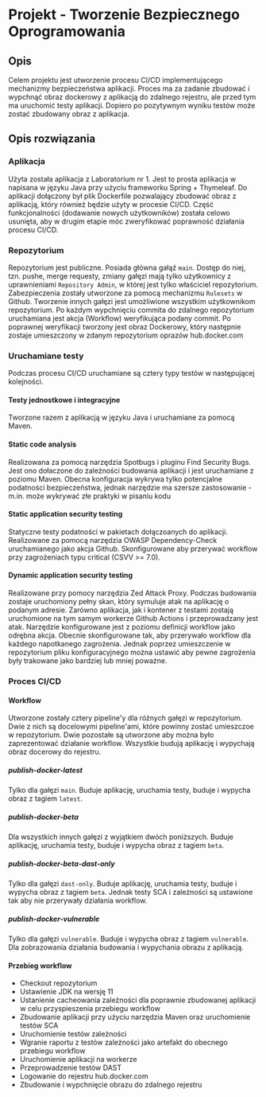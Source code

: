# Projekt - Tworzenie Bezpiecznego Oprogramowania

## Opis
Celem projektu jest utworzenie procesu CI/CD implementującego mechanizmy bezpieczeństwa aplikacji.
Proces ma za zadanie zbudować i wypchnąć obraz dockerowy z aplikacją do zdalnego rejestru, ale
przed tym ma uruchomić testy aplikacji. Dopiero po pozytywnym wyniku testów może zostać zbudowany obraz
z aplikacja.

## Opis rozwiązania

### Aplikacja
Użyta została aplikacja z Laboratorium nr 1. Jest to prosta aplikacja w napisana
w języku Java przy użyciu frameworku Spring + Thymeleaf. Do aplikacji dołączony był plik Dockerfile
pozwalający zbudować obraz z aplikacją, który również będzie użyty w procesie CI/CD.
Część funkcjonalności (dodawanie nowych użytkowników) została celowo usunięta, aby w drugim etapie
móc zweryfikować poprawność działania procesu CI/CD.

### Repozytorium
Repozytorium jest publiczne. Posiada główna gałąź `main`. Dostęp do niej, tzn. pushe, merge requesty,
zmiany gałęzi mają tylko użytkownicy z uprawnieniami `Repository Admin`, w której jest tylko właściciel
repozytorium. Zabezpieczenia zostały utworzone za pomocą mechanizmu `Rulesets` w Github. Tworzenie innych
gałęzi jest umożliwione wszystkim użytkownikom repozytorium. Po każdym wypchnięciu commita do zdalnego
repozytorium uruchamiana jest akcja (Workflow) weryfikująca podany commit. Po poprawnej weryfikacji
tworzony jest obraz Dockerowy, który następnie zostaje umieszczony w zdanym repozytorium oprazów
hub.docker.com

### Uruchamiane testy
Podczas procesu CI/CD uruchamiane są cztery typy testów w następującej kolejności.

#### Testy jednostkowe i integracyjne
Tworzone razem z aplikacją w języku Java i uruchamiane za pomocą Maven.

#### Static code analysis
Realizowana za pomocą narzędzia Spotbugs i pluginu Find Security Bugs. Jest ono dołaczone do zależności
budowania aplikacji i jest uruchamiane z poziomu Maven. Obecna konfiguracja wykrywa tylko potencjalne
podatności bezpieczeństwa, jednak narzędzie ma szersze zastosowanie - m.in. może wykrywać złe praktyki
w pisaniu kodu

#### Static application security testing
Statyczne testy podatności w pakietach dołączoanych do aplikacji. Realizowane za pomocą narzędzia
OWASP Dependency-Check uruchamianego jako akcja Github. Skonfigurowane aby przerywać workflow
przy zagrożeniach typu critical (CSVV >= 7.0).

#### Dynamic application security testing
Realizowane przy pomocy narzędzia Zed Attack Proxy. Podczas budowania zostaje uruchomiony pełny skan,
który symuluje atak na aplikację o podanym adresie. Zarówno aplikacja, jak i kontener z testami zostają
uruchomione na tym samym workerze Github Actions i przeprowadzany jest atak. Narzędzie konfigurowane
jest z poziomu definicji workflow jako odrębna akcja. Obecnie skonfigurowane tak, aby przerywało workflow
dla każdego napotkanego zagrożenia. Jednak poprzez umieszczenie w repozytorium pliku konfiguracyjnego
można ustawić aby pewne zagrożenia były trakowane jako bardziej lub mniej poważne.

### Proces CI/CD

#### Workflow
Utworzone zostały cztery pipeline'y dla różnych gałęzi w repozytorium. Dwie z nich są docelowymi
pipeline'ami, które powinny zostać umieszczoe w repozytorium. Dwie pozostałe są utworzone aby można
było zaprezentować działanie workflow. Wszystkie budują aplikację i wypychają obraz docerowy do rejestru.

##### publish-docker-latest
Tylko dla gałęzi `main`. Buduje aplikację, uruchamia testy, buduje i wypycha obraz z tagiem `latest`.
##### publish-docker-beta
Dla wszystkich innych gałęzi z wyjątkiem dwóch poniższych. Buduje aplikację, uruchamia testy,
buduje i wypycha obraz z tagiem `beta`.
##### publish-docker-beta-dast-only
Tylko dla gałęzi `dast-only`. Buduje aplikację, uruchamia testy,
buduje i wypycha obraz z tagiem `beta`. Jednak testy SCA i zależności są ustawione tak aby nie
przerywały działania workflow.
##### publish-docker-vulnerable
Tylko dla gałęzi `vulnerable`. Buduje i wypycha obraz z tagiem `vulnerable`. Dla zobrazowania działania
budowania i wypychania obrazu z aplikacją.


#### Przebieg workflow

* Checkout repozytorium
* Ustawienie JDK na wersję 11
* Ustanienie cacheowania zależności dla poprawnie zbudowanej aplikacji w celu przyspieszenia
przebiegu workflow
* Zbudowanie aplikacji przy użyciu narzędzia Maven oraz uruchomienie testów SCA
* Uruchomienie testów zależności
* Wgranie raportu z testów zależności jako artefakt do obecnego przebiegu workflow
* Uruchomienie aplikacji na workerze
* Przeprowadzenie testów DAST
* Logowanie do rejestru hub.docker.com
* Zbudowanie i wypchnięcie obrazu do zdalnego rejestru
